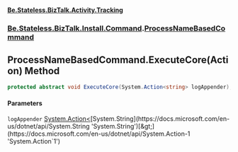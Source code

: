 #### [Be.Stateless.BizTalk.Activity.Tracking](README.md 'README')
### [Be.Stateless.BizTalk.Install.Command](Be.Stateless.BizTalk.Install.Command.md 'Be.Stateless.BizTalk.Install.Command').[ProcessNameBasedCommand](ProcessNameBasedCommand.md 'Be.Stateless.BizTalk.Install.Command.ProcessNameBasedCommand')

## ProcessNameBasedCommand.ExecuteCore(Action<string>) Method

```csharp
protected abstract void ExecuteCore(System.Action<string> logAppender);
```
#### Parameters

<a name='Be.Stateless.BizTalk.Install.Command.ProcessNameBasedCommand.ExecuteCore(System.Action_string_).logAppender'></a>

`logAppender` [System.Action&lt;](https://docs.microsoft.com/en-us/dotnet/api/System.Action-1 'System.Action`1')[System.String](https://docs.microsoft.com/en-us/dotnet/api/System.String 'System.String')[&gt;](https://docs.microsoft.com/en-us/dotnet/api/System.Action-1 'System.Action`1')